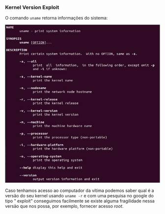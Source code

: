 ### Kernel Version Exploit

O comando `uname` retorna informações do sistema: 

![picture 2](%24%7Bpath%7D/img/8c06b2972142bf96bfe0d5f8f260e0f336f9a4dc888e15c84a5affbe6ab5e235.png)  

Caso tenhamos acesso ao computador da vítima podemos saber qual é a versão do seu kernel usando `uname -r` e com uma pesquisa no google do tipo "<Kernel Version> exploit" conseguimos facilmente se existe alguma fragilidade nessa versão que nos possa, por exemplo, fornecer acesso *root*. 